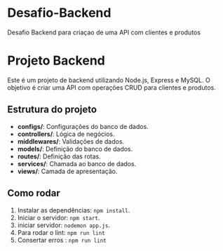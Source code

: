 # Desafio-Backend

Desafio Backend para criaçao de uma API com clientes e produtos

# Projeto Backend

Este é um projeto de backend utilizando Node.js, Express e MySQL. O objetivo é criar uma API com operações CRUD para clientes e produtos.

## Estrutura do projeto

- **configs/**: Configurações do banco de dados.
- **controllers/**: Lógica de negócios.
- **middlewares/**: Validações de dados.
- **models/**: Definição do banco de dados.
- **routes/**: Definição das rotas.
- **services/**: Chamada ao banco de dados.
- **views/**: Camada de apresentação.

## Como rodar

1. Instalar as dependências: `npm install`.
2. Iniciar o servidor: `npm start`.
3. iniciar servidor: `nodemon app.js`.
4. Para rodar o lint: `npm run lint`
5. Consertar erros : `npm run lint`
